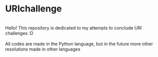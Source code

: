 # URIchallenge
<br/>Hello! This repository is dedicated to my attempts to conclude URI challenges :D<br/>
<br/>All codes are made in the Python language, but in the future more other resolutions made in other languages<br/>

